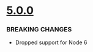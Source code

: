 # [5.0.0](https://github.com/goodeggs/goodeggs-json-schema-validator/compare/v4.0.0...v5.0.0)

### BREAKING CHANGES

* Dropped support for Node 6